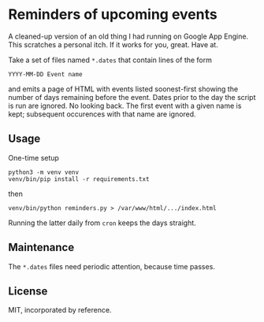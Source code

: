 # Reminders of upcoming events

A cleaned-up version of an old thing I had running on Google App Engine.
This scratches a personal itch. If it works for you, great. Have at.

Take a set of files named `*.dates` that contain lines of the form

    YYYY-MM-DD Event name

and emits a page of HTML with events listed soonest-first showing the number of days remaining before the event.
Dates prior to the day the script is run are ignored. No looking back.
The first event with a given name is kept; subsequent occurences with that name are ignored.

## Usage

One-time setup

    python3 -m venv venv
    venv/bin/pip install -r requirements.txt

then

    venv/bin/python reminders.py > /var/www/html/.../index.html

Running the latter daily from `cron` keeps the days straight.

## Maintenance

The `*.dates` files need periodic attention, because time passes.

## License

MIT, incorporated by reference.
